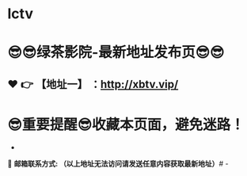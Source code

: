 # lctv
:sunglasses::sunglasses:绿茶影院-最新地址发布页:sunglasses::sunglasses:
==
:heart: :point_right: 【地址一】 ：http://xbtv.vip/
------
:sunglasses:重要提醒:sunglasses:收藏本页面，避免迷路！
==

-

:e-mail: __邮箱联系方式:  （以上地址无法访问请发送任意内容获取最新地址）__# -
